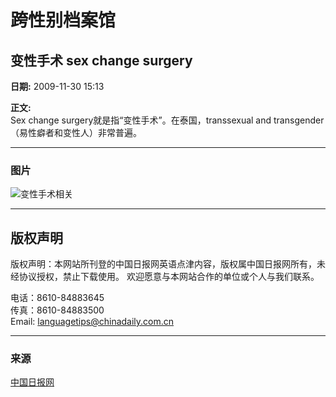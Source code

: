 # 跨性别档案馆

## 变性手术 sex change surgery
**日期:** 2009-11-30 15:13

**正文:**  
Sex change surgery就是指“变性手术”。在泰国，transsexual and transgender（易性癖者和变性人）非常普遍。

---

### 图片
![变性手术相关](http://language.chinadaily.com.cn/images/2015/p-1.jpg)

---

## 版权声明 
版权声明：本网站所刊登的中国日报网英语点津内容，版权属中国日报网所有，未经协议授权，禁止下载使用。 欢迎愿意与本网站合作的单位或个人与我们联系。

电话：8610-84883645  
传真：8610-84883500  
Email: languagetips@chinadaily.com.cn

--- 

### 来源
[中国日报网](http://language.chinadaily.com.cn)
